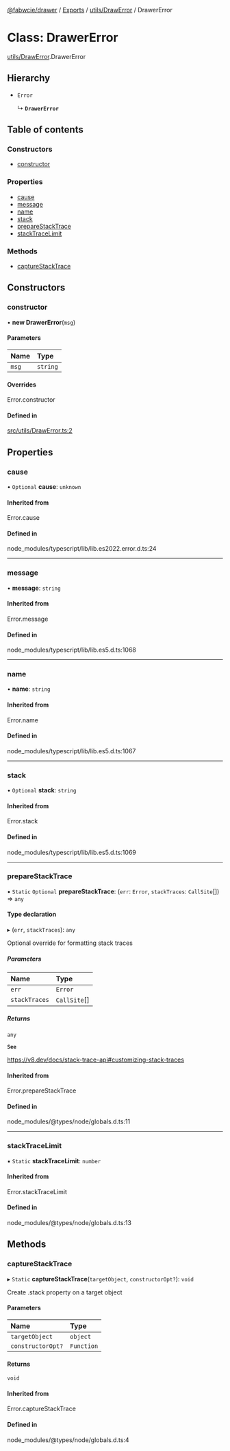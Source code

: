 [@fabwcie/drawer](../README.md) / [Exports](../modules.md) / [utils/DrawError](../modules/utils_DrawError.md) / DrawerError

# Class: DrawerError

[utils/DrawError](../modules/utils_DrawError.md).DrawerError

## Hierarchy

- `Error`

  ↳ **`DrawerError`**

## Table of contents

### Constructors

- [constructor](utils_DrawError.DrawerError.md#constructor)

### Properties

- [cause](utils_DrawError.DrawerError.md#cause)
- [message](utils_DrawError.DrawerError.md#message)
- [name](utils_DrawError.DrawerError.md#name)
- [stack](utils_DrawError.DrawerError.md#stack)
- [prepareStackTrace](utils_DrawError.DrawerError.md#preparestacktrace)
- [stackTraceLimit](utils_DrawError.DrawerError.md#stacktracelimit)

### Methods

- [captureStackTrace](utils_DrawError.DrawerError.md#capturestacktrace)

## Constructors

### constructor

• **new DrawerError**(`msg`)

#### Parameters

| Name | Type |
| :------ | :------ |
| `msg` | `string` |

#### Overrides

Error.constructor

#### Defined in

[src/utils/DrawError.ts:2](https://github.com/fabwcie/drawer/blob/21e6e28/src/utils/DrawError.ts#L2)

## Properties

### cause

• `Optional` **cause**: `unknown`

#### Inherited from

Error.cause

#### Defined in

node_modules/typescript/lib/lib.es2022.error.d.ts:24

___

### message

• **message**: `string`

#### Inherited from

Error.message

#### Defined in

node_modules/typescript/lib/lib.es5.d.ts:1068

___

### name

• **name**: `string`

#### Inherited from

Error.name

#### Defined in

node_modules/typescript/lib/lib.es5.d.ts:1067

___

### stack

• `Optional` **stack**: `string`

#### Inherited from

Error.stack

#### Defined in

node_modules/typescript/lib/lib.es5.d.ts:1069

___

### prepareStackTrace

▪ `Static` `Optional` **prepareStackTrace**: (`err`: `Error`, `stackTraces`: `CallSite`[]) => `any`

#### Type declaration

▸ (`err`, `stackTraces`): `any`

Optional override for formatting stack traces

##### Parameters

| Name | Type |
| :------ | :------ |
| `err` | `Error` |
| `stackTraces` | `CallSite`[] |

##### Returns

`any`

**`See`**

https://v8.dev/docs/stack-trace-api#customizing-stack-traces

#### Inherited from

Error.prepareStackTrace

#### Defined in

node_modules/@types/node/globals.d.ts:11

___

### stackTraceLimit

▪ `Static` **stackTraceLimit**: `number`

#### Inherited from

Error.stackTraceLimit

#### Defined in

node_modules/@types/node/globals.d.ts:13

## Methods

### captureStackTrace

▸ `Static` **captureStackTrace**(`targetObject`, `constructorOpt?`): `void`

Create .stack property on a target object

#### Parameters

| Name | Type |
| :------ | :------ |
| `targetObject` | `object` |
| `constructorOpt?` | `Function` |

#### Returns

`void`

#### Inherited from

Error.captureStackTrace

#### Defined in

node_modules/@types/node/globals.d.ts:4
